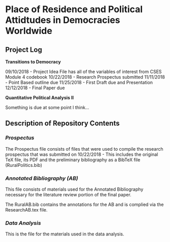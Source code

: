 # Place of Residence and Political Attidtudes in Democracies Worldwide

## Project Log

**Transitions to Democracy**

09/10/2018 - Project Idea File has all of the variables of interest from CSES Module 4 codebook
10/22/2018 - Research Prospectus submitted
11/11/2018 - Point Based outline due
11/25/2018 - First Draft due and Presentation
12/12/2018 - Final Paper due

**Quantitative Political Analysis II**

Something is due at some point I think...

## Description of Repository Contents

### *Prospectus*

The Prospectus file consists of files that were used to compile the research prospectus that was submitted on 10/22/2018 - This includes the original TeX file, its PDF and the preliminary bibliography as a BibTeX file (RuralPolitics.bib)

### *Annotated Bibliography (AB)*

This file consists of materials used for the Annotated Bibliography necessary for the literature review portion of the final paper.

The RuralAB.bib contains the annotations for the AB and is complied via the ResearchAB.tex file.

### *Data Analysis*

This is the file for the materials used in the data analysis.
